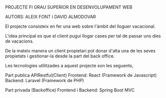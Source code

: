 PROJECTE FI GRAU SUPERIOR EN DESENVOLUPAMENT WEB

AUTORS: ALEIX FONT i DAVID ALMODOVAR

El projecte consisteix en fer una web sobre l'àmbit del lloguer vacacional.

L'idea principal es que el client pugui llogar cases per tal de passar uns dies de vacacions.

De la mateix manera un client propietari pot donar d'alta una de les seves propietats i gestionar-la
desde la part del back office.

Les tecnologies utilitzades a aquest projecte son les seguents,

Part publica APIRestful(Client)
Frontend: React (Framework de Javascript)
Backend: Laravel (Framework de PHP)

Part privada (Backoffice)
Frontend i Backend: Spring Boot MVC